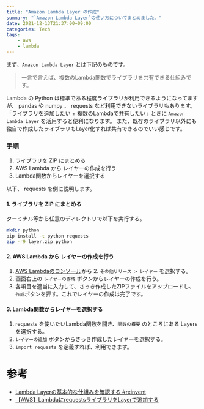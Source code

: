 ```yaml
---
title: "Amazon Lambda Layer の作成"
summary: "`Amazon Lambda Layer`の使い方についてまとめました。"
date: 2021-12-13T21:37:00+09:00
categories: Tech
tags:
    - aws
    - lambda
---
```


まず、`Amazon Lambda Layer` とは下記のものです。

> 一言で言えば、複数のLambda関数でライブラリを共有できる仕組みです。

Lambda の Python は標準である程度ライブラリが利用できるようになってますが、 pandas や numpy 、 requests など利用できないライブラリもあります。
「ライブラリを追加したい + 複数のLambdaで共有したい」ときに `Amazon Lambda Layer` を活用すると便利になります。
また、既存のライブラリ以外にも独自で作成したライブラリもLayer化すれば共有できるのでいい感じです。

### 手順

1. ライブラリを ZIP にまとめる
2. AWS Lambda から レイヤーの作成を行う
3. Lambda関数からレイヤーを選択する

以下、 requests を例に説明します。

#### 1. ライブラリを ZIP にまとめる

ターミナル等から任意のディレクトリで以下を実行する。

```sh
mkdir python
pip install -t python requests
zip -r9 layer.zip python
```

#### 2. AWS Lambda から レイヤーの作成を行う

1. [AWS Lambdaのコンソール](https://ap-northeast-1.console.aws.amazon.com/lambda/home)から 2. `その他リリース > レイヤー` を選択する。
3. 画面右上の `レイヤーの作成` ボタンからレイヤーの作成を行う。
4. 各項目を適当に入力して、さっき作成したZIPファイルをアップロードし、`作成`ボタンを押す。これでレイヤーの作成は完了です。

#### 3. Lambda関数からレイヤーを選択する

1. requests を使いたいLambda関数を開き、`関数の概要` のところにある Layers を選択する。
2. `レイヤーの追加` ボタンからさっき作成したレイヤーを選択する。
3. `import requests` を定義すれば、利用できます。

# 参考

- [Lambda Layerの基本的な仕組みを確認する #reinvent](https://dev.classmethod.jp/articles/lambda-layer-basics-how-it-works/)
- [【AWS】LambdaにrequestsライブラリをLayerで追加する](https://sebenkyo.com/2021/05/21/post-1979/)
